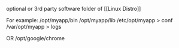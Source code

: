 optional or 3rd party software folder of [[Linux Distro]]

For example:
/opt/myapp/bin
/opt/myapp/lib
/etc/opt/myapp > conf
/var/opt/myapp > logs

OR
/opt/google/chrome